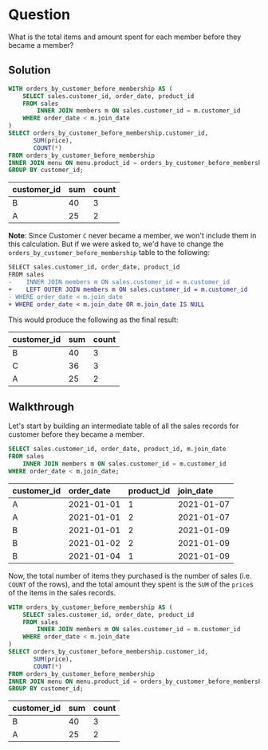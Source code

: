 # Question

What is the total items and amount spent for each member before they became a member?

## Solution

```sql
WITH orders_by_customer_before_membership AS (
    SELECT sales.customer_id, order_date, product_id
    FROM sales
        INNER JOIN members m ON sales.customer_id = m.customer_id
    WHERE order_date < m.join_date
)
SELECT orders_by_customer_before_membership.customer_id,
       SUM(price),
       COUNT(*)
FROM orders_by_customer_before_membership
INNER JOIN menu ON menu.product_id = orders_by_customer_before_membership.product_id
GROUP BY customer_id;
```

| customer\_id | sum | count |
| :--- | :--- | :--- |
| B | 40 | 3 |
| A | 25 | 2 |

**Note**: Since Customer `C` never became a member, we won't include them in this calculation. But if we were asked to, we'd have to change the `orders_by_customer_before_membership` table to the following:

```diff
SELECT sales.customer_id, order_date, product_id
FROM sales
-    INNER JOIN members m ON sales.customer_id = m.customer_id
+    LEFT OUTER JOIN members m ON sales.customer_id = m.customer_id
- WHERE order_date < m.join_date
+ WHERE order_date < m.join_date OR m.join_date IS NULL
```
This would produce the following as the final result:

| customer\_id | sum | count |
| :--- | :--- | :--- |
| B | 40 | 3 |
| C | 36 | 3 |
| A | 25 | 2 |


## Walkthrough

Let's start by building an intermediate table of all the sales records for customer before they became a member.

```sql
SELECT sales.customer_id, order_date, product_id, m.join_date
FROM sales
    INNER JOIN members m ON sales.customer_id = m.customer_id
WHERE order_date < m.join_date;
```

| customer\_id | order\_date | product\_id | join\_date |
| :--- | :--- | :--- | :--- |
| A | 2021-01-01 | 1 | 2021-01-07 |
| A | 2021-01-01 | 2 | 2021-01-07 |
| B | 2021-01-01 | 2 | 2021-01-09 |
| B | 2021-01-02 | 2 | 2021-01-09 |
| B | 2021-01-04 | 1 | 2021-01-09 |

Now, the total number of items they purchased is the number of sales (i.e. `COUNT` of the rows), and the total amount they spent is the `SUM` of the `price`s of the items in the sales records.

```sql
WITH orders_by_customer_before_membership AS (
    SELECT sales.customer_id, order_date, product_id
    FROM sales
        INNER JOIN members m ON sales.customer_id = m.customer_id
    WHERE order_date < m.join_date
)
SELECT orders_by_customer_before_membership.customer_id,
       SUM(price),
       COUNT(*)
FROM orders_by_customer_before_membership
INNER JOIN menu ON menu.product_id = orders_by_customer_before_membership.product_id
GROUP BY customer_id;
```

| customer\_id | sum | count |
| :--- | :--- | :--- |
| B | 40 | 3 |
| A | 25 | 2 |